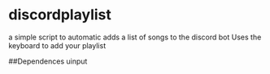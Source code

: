 # discordplaylist
a simple script to automatic adds a list of songs to the discord bot
Uses the keyboard to add your playlist

##Dependences
uinput
